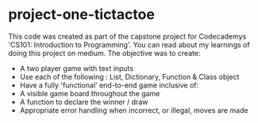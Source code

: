 # project-one-tictactoe
This code was created as part of the capstone project for Codecademys 'CS101: Introduction to Programming'. 
You can read about my learnings of doing this project on medium.
The objective was to create: 
- A two player game with text inputs 
- Use each of the following : List, Dictionary,  Function & Class object
- Have a fully 'functional' end-to-end game inclusive of:
- A visible game board throughout the game 
- A function to declare the winner / draw 
- Appropriate error handling when incorrect, or illegal, moves are made
